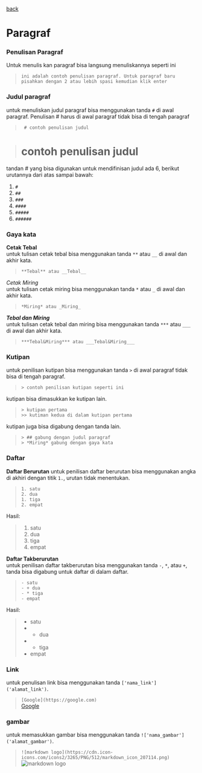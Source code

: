 [back](./index.md)

# Paragraf

### Penulisan Paragraf
 Untuk menulis kan paragraf bisa langsung menuliskannya seperti ini

> ```ini adalah contoh penulisan paragraf. Untuk paragraf baru pisahkan dengan 2 atau lebih spasi kemudian klik enter```

### Judul paragraf
untuk menuliskan judul paragraf bisa menggunakan tanda `#` di awal paragraf. Penulisan # harus di awal paragraf tidak bisa di tengah paragraf

> ``` # contoh penulisan judul```

> # contoh penulisan judul

tandan # yang bisa digunakan untuk mendifinisan judul ada 6, berikut urutannya dari atas sampai bawah:

1. `#`
2. `##`
3. `###`
4. `####`
5. `#####`
6. `######`


### Gaya kata

**Cetak Tebal**  
untuk tulisan cetak tebal bisa menggunakan tanda `**` atau `__` di awal dan akhir kata.
> ```**Tebal** atau __Tebal__```

*Cetak Miring*  
untuk tulisan cetak miring bisa menggunakan tanda `*` atau `_` di awal dan akhir kata.
> ```*Miring* atau _Miring_```

***Tebal dan Miring***  
untuk tulisan cetak tebal dan miring bisa menggunakan tanda `***` atau `___` di awal dan akhir kata.
> ```***Tebal&Miring*** atau ___Tebal&Miring___```


### Kutipan
untuk penilisan kutipan bisa menggunakan tanda `>` di awal paragraf tidak bisa di tengah paragraf.
> ```> contoh penilisan kutipan seperti ini```

kutipan bisa dimasukkan ke kutipan lain.
> ```> kutipan pertama```<br>
> ```>> kutiman kedua di dalam kutipan pertama  ```

kutipan juga bisa digabung dengan tanda lain.
> ```> ## gabung dengan judul paragraf```<br>
>```> *Miring* gabung dengan gaya kata```

### Daftar
**Daftar Berurutan**
untuk penilisan daftar berurutan bisa menggunakan angka di akhiri dengan titik  `1.`,  urutan tidak menentukan.
> ```1. satu```  
> ```2. dua```  
> ```1. tiga```  
> ```2. empat``` 

Hasil:
> 1. satu
> 2. dua
> 1. tiga
> 2. empat

**Daftar Takberurutan**  
untuk penilisan daftar takberurutan bisa menggunakan tanda `-`, `*`, atau `+`,  tanda bisa digabung untuk daftar di dalam daftar.
> ```- satu```  
> ```- + dua```  
> ```- * tiga```  
> ```- empat``` 

Hasil:
> - satu
> - + dua
> - * tiga
> - empat

### Link
untuk penulisan link bisa menggunakan tanda `['nama_link']('alamat_link')`.
> ```[Google](https://google.com)```  
[Google](https://google.com)

### gambar
untuk memasukkan gambar bisa menggunakan tanda `!['nama_gambar']('alamat_gambar')`.
> ```![markdown logo](https://cdn.icon-icons.com/icons2/3265/PNG/512/markdown_icon_207114.png)```  
![markdown logo](https://cdn.icon-icons.com/icons2/3265/PNG/512/markdown_icon_207114.png)

